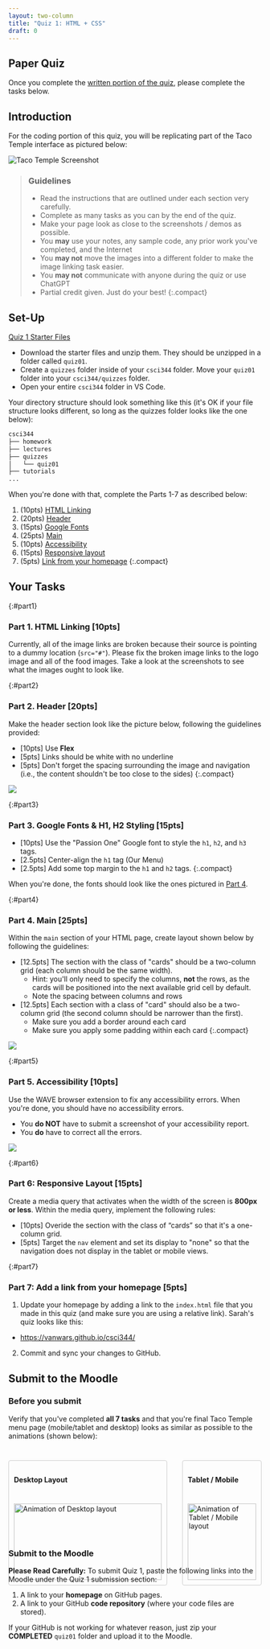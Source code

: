 ```yaml
---
layout: two-column
title: "Quiz 1: HTML + CSS"
draft: 0
---
```


<style>
    img.preview {
        max-width: 60%;
        min-width: 500px;
    }

    .verify {
        margin-top: 40px;
        display: grid;
        grid-template-columns: 4fr 2fr;
        column-gap: 30px;
        align-items: flex-start;
    }
    .verify > section {
        border: solid 1px #CCC;
        border-radius: 4px;
        padding: 10px;
    }
    .verify img {
        width: 100%;
        margin-top: 20px;
    }

    @media screen and (max-width: 800px) {
        .verify {
            margin-top: 0;
            grid-template-columns: 1fr;
            gap: 30px;
            padding: 20px;
            justify-items: center;
        }

        .tablet {
            max-width: 400px;
        }
    }
</style>

## Paper Quiz 
Once you complete the <a href="https://docs.google.com/document/d/1Qy0P49yKP4JpibLw-KgfoRN8nbCbMWDbm6Y4nTUn4hs/edit?usp=sharing" target="_blank">written portion of the quiz</a>, please complete the tasks below.

## Introduction
For the coding portion of this quiz, you will be replicating part of the Taco Temple interface as pictured below:

<img class="large frame" src="/spring2025/assets/images/quizzes/quiz01/tt-screenshot.png" alt="Taco Temple Screenshot" />


> ### Guidelines
> * Read the instructions that are outlined under each section very carefully. 
> * Complete as many tasks as you can by the end of the quiz. 
> * Make your page look as close to the screenshots / demos as possible.
> * You **may** use your notes, any sample code, any prior work you've completed, and the Internet
> * You **may not** move the images into a different folder to make the image linking task easier.
> * You **may not** communicate with anyone during the quiz or use ChatGPT
> * Partial credit given. Just do your best!
> {:.compact}


## Set-Up

<a href="/spring2025/course-files/quizzes/quiz01.zip" class="nu-button">Quiz 1 Starter Files <i class="fas fa-download"></i></a>

* Download the starter files and unzip them. They should be unzipped in a folder called `quiz01`.
* Create a `quizzes` folder inside of your `csci344` folder. Move your `quiz01` folder into your `csci344/quizzes` folder.
* Open your entire `csci344` folder in VS Code.

Your directory structure should look something like this (it's OK if your file structure looks different, so long as the quizzes folder looks like the one below):

```bash
csci344
├── homework
├── lectures
├── quizzes
│   └── quiz01
├── tutorials
...
```

When you're done with that, complete the Parts 1-7 as described below:

1. (10pts) [HTML Linking](#part1)
1. (20pts) [Header](#part2)
1. (15pts) [Google Fonts](#part3)
1. (25pts) [Main](#part4)
1. (10pts) [Accessibility](#part5)
1. (15pts) [Responsive layout](#part6)
1. (5pts) [Link from your homepage](#part7)
{:.compact}

## Your Tasks

{:#part1}
### Part 1. HTML Linking [10pts]
Currently, all of the image links are broken because their source is pointing to a dummy location (`src="#"`). Please fix the broken image links to the logo image and all of the food images. Take a look at the screenshots to see what the images ought to look like.

{:#part2}
### Part 2. Header [20pts]
Make the header section look like the picture below, following the guidelines provided:

* [10pts] Use **Flex**
* [5pts] Links should be white with no underline
* [5pts] Don't forget the spacing surrounding the image and navigation (i.e., the content shouldn't be too close to the sides)
{:.compact}

<img class="large" src="/spring2025/assets/images/quizzes/quiz01/header.png" />


{:#part3}
### Part 3. Google Fonts & H1, H2 Styling [15pts]

* [10pts] Use the "Passion One" Google font to style the `h1`, `h2`, and `h3` tags.
* [2.5pts] Center-align the `h1` tag (Our Menu)
* [2.5pts] Add some top margin to the `h1` and `h2` tags.
{:.compact}

When you're done, the fonts should look like the ones pictured in [Part 4](#part4).


{:#part4}
### Part 4. Main [25pts]
Within the `main` section of your HTML page, create layout shown below by following the guidelines:

* [12.5pts] The section with the class of "cards" should be a two-column grid (each column should be the same width).
    * Hint: you'll only need to specify the columns, **not** the rows, as the cards will be positioned into the next available grid cell by default.
    * Note the spacing between columns and rows
* [12.5pts] Each section with a class of "card" should also be a two-column grid (the second column should be narrower than the first).
    * Make sure you add a border around each card
    * Make sure you apply some padding within each card
{:.compact}

<a style="text-decoration: none; border: none;" href="/spring2025/assets/images/quizzes/quiz01/main.png" target="_blank"><img class="frame large" src="/spring2025/assets/images/quizzes/quiz01/main.png" /></a>


{:#part5}
### Part 5. Accessibility [10pts]
Use the WAVE browser extension to fix any accessibility errors. When you're done, you should have no accessibility errors.
* You **do NOT** have to submit a screenshot of your accessibility report.
* You **do** have to correct all the errors.

<img class="medium" src="/spring2025/assets/images/quizzes/quiz01/wave.png" />


{:#part6}
### Part 6: Responsive Layout [15pts]
Create a media query that activates when the width of the screen is **800px or less**. Within the media query, implement the following rules:

* [10pts] Overide the section with the class of “cards” so that it's a one-column grid.
* [5pts] Target the `nav` element and set its display to "none" so that the navigation does not display in the tablet or mobile views.


{:#part7}
### Part 7: Add a link from your homepage [5pts]
1. Update your homepage by adding a link to the `index.html` file that you made in this quiz (and make sure you are using a relative link). Sarah's quiz looks like this:
* <a href="https://vanwars.github.io/csci344/" target="_blank">https://vanwars.github.io/csci344/</a>
2. Commit and sync your changes to GitHub.

## Submit to the Moodle

### Before you submit

Verify that you've completed **all 7 tasks** and that you're final Taco Temple menu page (mobile/tablet and desktop) looks as similar as possible to the animations (shown below):

<div class="verify">
    <section>
        <h4>Desktop Layout</h4>
        <img src="/spring2025/assets/images/quizzes/quiz01/desktop-ui.gif" alt="Animation of Desktop layout" />
    </section>
    <section class="tablet">
        <h4>Tablet / Mobile</h4>
        <img src="/spring2025/assets/images/quizzes/quiz01/mobile-ui.gif" alt="Animation of Tablet / Mobile layout" />
    </section>
</div>

### Submit to the Moodle
**Please Read Carefully:** To submit Quiz 1, paste the following links into the Moodle under the Quiz 1 submission section:

1. A link to your **homepage** on GitHub pages.
2. A link to your GitHub **code repository** (where your code files are stored).

If your GitHub is not working for whatever reason, just zip your **COMPLETED** `quiz01` folder and upload it to the Moodle.